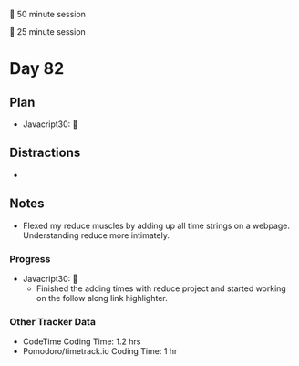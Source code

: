 🍒 50 minute session

🍅 25 minute session

# Day 82

## Plan

-   Javacript30: 🍒

## Distractions

-

## Notes

-   Flexed my reduce muscles by adding up all time strings on a webpage. Understanding reduce more intimately.

### Progress

-   Javacript30: 🍒
    -   Finished the adding times with reduce project and started working on the follow along link highlighter.

### Other Tracker Data

-   CodeTime Coding Time: 1.2 hrs
-   Pomodoro/timetrack.io Coding Time: 1 hr
